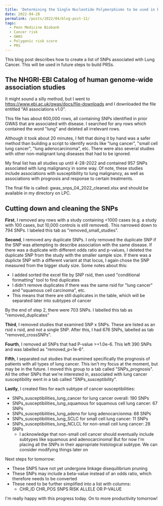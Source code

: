 ```yaml
---
title: 'Determining the Single Nucleotide Polymorphisms to be used in building Polygenic Risk Scores for Lung Cancer Susceptibility'
date: 2022-04-28
permalink: /posts/2022/04/blog-post-11/
tags:
  - Penn Medicine Biobank
  - Cancer risk
  - GWAS
  - Polygenic risk score
  - PRS
---
```


This blog post describes how to create a list of SNPs associated with Lung Cancer. This will be used in future steps to build PRSs.

The NHGRI-EBI Catalog of human genome-wide association studies
------

It might sound a silly method, but I went to https://www.ebi.ac.uk/gwas/docs/file-downloads and I downloaded the file entitled "All associations v1.0".

This file has about 600,000 rows, all containing SNPs identified in prior GWAS that are associated with disease. I searched for any rows which contained the word "lung" and deleted all irrelevant rows. 

Although it took about 20 minutes, I felt that doing it by hand was a safer method than building a script to identify words like "lung cancer", "small cell lung cancer", "lung adenocarcinoma", etc. There were also several studies with other non-malignant lung diseases that had to be ignored.

My final list has all studies up until 4-28-2022 and contained 957 SNPs associated with lung malignancy in some way. Of note, these studies include associations with susceptibility to lung malignancy, as well as associations with prognosis and response to certain treatments.

The final file is called: gwas_snps_04_2022_cleaned.xlsx and should be available in my directory on LPC.

Cutting down and cleaning the SNPs
------
**First**, I removed any rows with a study containing <1000 cases (e.g. a study with 100 cases, but 10,000 controls is still removed). This narrowed down to 794 SNPs. I labeled this tab as "removed_small_studies".

**Second**, I removed any duplicate SNPs. I only removed the duplicate SNP if the SNP was attempting to describe association with the same disease. If there was a duplicate with different odds ratio and p-values, I deleted the duplicate SNP from the study with the smaller sample size. If there was a duplicte SNP with a different variant at that locus, I again chose the SNP measured from the bigger study size. Some notes about this:

- I added sorted the excel file by SNP rsid, then used "conditional formatting" tool to find duplicates
- I didn't remove duplicates if there was the same rsid for "lung cancer" and "squamous cell carcinoma", etc.
- This means that there are still duplicates in the table, which will be separated later into subtypes of cancer

By the end of step 2, there were 703 SNPs. I labelled this tab as "removed_duplicates"

**Third**, I removed studies that examined SNP x SNPs. These are listed as an rsid x rsid, and not a single SNP. After this, I had 676 SNPs, labelled as tab "removed_crossSNPs".

**Fourth**, I removed all SNPs that had P-value >=1.0e-6. This left 390 SNPs and was labelled as "removed_p<1e-6".

**Fifth**, I separated out studies that examined specifically the prognosis of patients with all types of lung cancer. This isn't my focus at the moment, but may be in the future. I moved this group to a tab called "SNPs_prognosis". All the other SNPs that we're interested in, associated with lung cancer susceptibility went in a tab called "SNPs_susceptibility".

**Lastly**, I created files for each subtype of cancer susceptibilities:
- SNPs_susceptibilities_lung_cancer for lung cancer overall: 190 SNPs
- SNPs_susceptibilities_lung_squamous for squamous cell lung cancer: 67 SNPs
- SNPs_susceptibilities_lung_adeno for lung adenocarcionma: 68 SNPs
- SNPs_susceptibilities_lung_SCLC for small cell lung cancer: 11 SNPs
- SNPs_susceptibilities_lung_NCLCL for non-small cell lung cancer: 28 SNPs
  - I acknowledge that non-small cell cancer should eventually include subtypes like squamous and adenocarcinoma! But for now I'm placing all the SNPs in their appropriate histological subtype. We can consider modifying things later on

Next steps for tomorrow:
- These SNPS have not yet undergone linkage disequilibrium pruning
- These SNPs may include a beta-value instead of an odds ratio, which therefore needs to be converted
- These need to be further simplified into a list with columns:
  - CHR_ID	CHR_POS SNPS	RISK ALLELE OR	P-VALUE

I'm really happy with this progress today. On to more productivity tomorrow!
